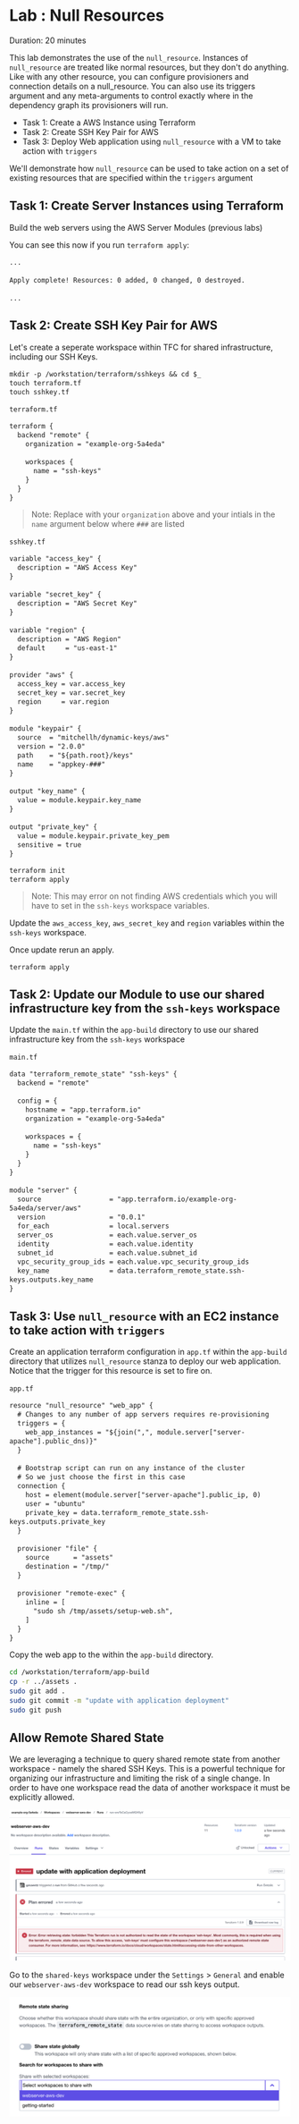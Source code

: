 # Lab : Null Resources

Duration: 20 minutes

This lab demonstrates the use of the `null_resource`. Instances of `null_resource` are treated like normal resources, but they don't do anything. Like with any other resource, you can configure provisioners and connection details on a null_resource. You can also use its triggers argument and any meta-arguments to control exactly where in the dependency graph its provisioners will run.

- Task 1: Create a AWS Instance using Terraform
- Task 2: Create SSH Key Pair for AWS
- Task 3: Deploy Web application using `null_resource` with a VM to take action with `triggers`

We'll demonstrate how `null_resource` can be used to take action on a set of existing resources that are specified within the `triggers` argument

## Task 1: Create Server Instances using Terraform

Build the web servers using the AWS Server Modules (previous labs)

You can see this now if you run `terraform apply`:

```text
...

Apply complete! Resources: 0 added, 0 changed, 0 destroyed.

...
```

## Task 2: Create SSH Key Pair for AWS

Let's create a seperate workspace within TFC for shared infrastructure, including our SSH Keys.

```shell
mkdir -p /workstation/terraform/sshkeys && cd $_
touch terraform.tf
touch sshkey.tf
```

`terraform.tf`

```hcl
terraform {
  backend "remote" {
    organization = "example-org-5a4eda"

    workspaces {
      name = "ssh-keys"
    }
  }
}
```

> Note: Replace with your `organization` above and your intials in the `name` argument below where `###` are listed

`sshkey.tf`

```hcl
variable "access_key" {
  description = "AWS Access Key"
}

variable "secret_key" {
  description = "AWS Secret Key"
}

variable "region" {
  description = "AWS Region"
  default     = "us-east-1"
}

provider "aws" {
  access_key = var.access_key
  secret_key = var.secret_key
  region     = var.region
}

module "keypair" {
  source  = "mitchellh/dynamic-keys/aws"
  version = "2.0.0"
  path    = "${path.root}/keys"
  name    = "appkey-###"
}

output "key_name" {
  value = module.keypair.key_name
}

output "private_key" {
  value = module.keypair.private_key_pem
  sensitive = true
}
```

```shell
terraform init
terraform apply
```

> Note: This may error on not finding AWS credentials which you will have to set in the `ssh-keys` workspace variables.

Update the `aws_access_key`, `aws_secret_key` and `region` variables within the `ssh-keys` workspace.

Once update rerun an apply.

```shell
terraform apply
```

## Task 2: Update our Module to use our shared infrastructure key from the `ssh-keys` workspace

Update the `main.tf` within the `app-build` directory to use our shared infrastructure key from the `ssh-keys` workspace

`main.tf`

```hcl
data "terraform_remote_state" "ssh-keys" {
  backend = "remote"

  config = {
    hostname = "app.terraform.io"
    organization = "example-org-5a4eda"

    workspaces = {
      name = "ssh-keys"
    }
  }
}

module "server" {
  source                 = "app.terraform.io/example-org-5a4eda/server/aws"
  version                = "0.0.1"
  for_each               = local.servers
  server_os              = each.value.server_os
  identity               = each.value.identity
  subnet_id              = each.value.subnet_id
  vpc_security_group_ids = each.value.vpc_security_group_ids
  key_name               = data.terraform_remote_state.ssh-keys.outputs.key_name
}
```

## Task 3: Use `null_resource` with an EC2 instance to take action with `triggers`

Create an application terraform configuration in `app.tf` within the `app-build` directory that utilizes `null_resource` stanza to deploy our web application. Notice that the trigger for this resource is set to fire on.

`app.tf`

```hcl
resource "null_resource" "web_app" {
  # Changes to any number of app servers requires re-provisioning
  triggers = {
    web_app_instances = "${join(",", module.server["server-apache"].public_dns)}"
  }

  # Bootstrap script can run on any instance of the cluster
  # So we just choose the first in this case
  connection {
    host = element(module.server["server-apache"].public_ip, 0)
    user = "ubuntu"
    private_key = data.terraform_remote_state.ssh-keys.outputs.private_key
  }

  provisioner "file" {
    source      = "assets"
    destination = "/tmp/"
  }

  provisioner "remote-exec" {
    inline = [
      "sudo sh /tmp/assets/setup-web.sh",
    ]
  }
}
```

Copy the web app to the within the `app-build` directory.

```bash
cd /workstation/terraform/app-build
cp -r ../assets .
sudo git add .
sudo git commit -m "update with application deployment"
sudo git push
```

## Allow Remote Shared State

We are leveraging a technique to query shared remote state from another workspace - namely the shared SSH Keys.  This is a powerful technique for organizing our infrastructure and limiting the risk of a single change.  In order to have one workspace read the data of another workspace it must be explicitly allowed.

![Shared State Not Allowed](img/remote_state_disallowed.png)


Go to the `shared-keys` workspace under the `Settings` > `General` and enable our `webserver-aws-dev` workspace to read our ssh keys output.

![Shared State Allowed](img/remote_state_allowed.png)
